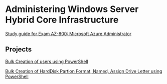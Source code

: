 # Administering Windows Server Hybrid Core Infrastructure


[Study guide for Exam AZ-800: Microsoft Azure Administrator](https://learn.microsoft.com/en-us/credentials/certifications/resources/study-guides/az-800)


## Projects

[Bulk Creation of users using PowerShell](https://github.com/dpkrepo/WindowsAdministration/blob/main/CreateUsersWithNameList.ps1)

[Bulk Creation of HardDisk Partion Format, Named, Assign Drive Letter using PowerShell](https://github.com/dpkrepo/WindowsAdministration/blob/main/createPartions.ps1)

